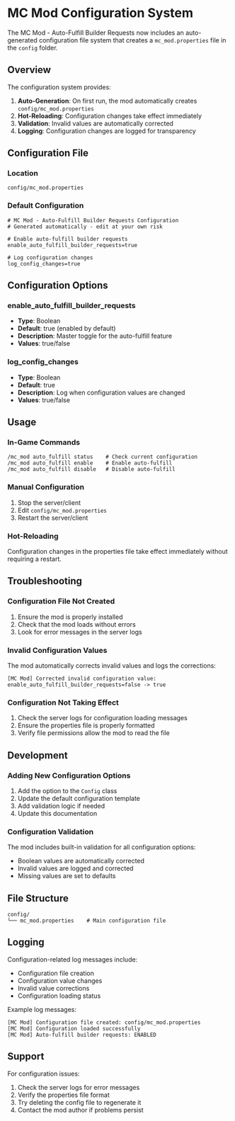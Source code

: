 # MC Mod Configuration System

The MC Mod - Auto-Fulfill Builder Requests now includes an auto-generated configuration file system that creates a `mc_mod.properties` file in the `config` folder.

## Overview

The configuration system provides:

1. **Auto-Generation**: On first run, the mod automatically creates `config/mc_mod.properties`
2. **Hot-Reloading**: Configuration changes take effect immediately
3. **Validation**: Invalid values are automatically corrected
4. **Logging**: Configuration changes are logged for transparency

## Configuration File

### Location
```
config/mc_mod.properties
```

### Default Configuration
```properties
# MC Mod - Auto-Fulfill Builder Requests Configuration
# Generated automatically - edit at your own risk

# Enable auto-fulfill builder requests
enable_auto_fulfill_builder_requests=true

# Log configuration changes
log_config_changes=true
```

## Configuration Options

### enable_auto_fulfill_builder_requests
- **Type**: Boolean
- **Default**: true (enabled by default)
- **Description**: Master toggle for the auto-fulfill feature
- **Values**: true/false

### log_config_changes
- **Type**: Boolean
- **Default**: true
- **Description**: Log when configuration values are changed
- **Values**: true/false

## Usage

### In-Game Commands
```
/mc_mod auto_fulfill status    # Check current configuration
/mc_mod auto_fulfill enable    # Enable auto-fulfill
/mc_mod auto_fulfill disable   # Disable auto-fulfill
```

### Manual Configuration
1. Stop the server/client
2. Edit `config/mc_mod.properties`
3. Restart the server/client

### Hot-Reloading
Configuration changes in the properties file take effect immediately without requiring a restart.

## Troubleshooting

### Configuration File Not Created
1. Ensure the mod is properly installed
2. Check that the mod loads without errors
3. Look for error messages in the server logs

### Invalid Configuration Values
The mod automatically corrects invalid values and logs the corrections:
```
[MC Mod] Corrected invalid configuration value: enable_auto_fulfill_builder_requests=false -> true
```

### Configuration Not Taking Effect
1. Check the server logs for configuration loading messages
2. Ensure the properties file is properly formatted
3. Verify file permissions allow the mod to read the file

## Development

### Adding New Configuration Options
1. Add the option to the `Config` class
2. Update the default configuration template
3. Add validation logic if needed
4. Update this documentation

### Configuration Validation
The mod includes built-in validation for all configuration options:
- Boolean values are automatically corrected
- Invalid values are logged and corrected
- Missing values are set to defaults

## File Structure
```
config/
└── mc_mod.properties    # Main configuration file
```

## Logging

Configuration-related log messages include:
- Configuration file creation
- Configuration value changes
- Invalid value corrections
- Configuration loading status

Example log messages:
```
[MC Mod] Configuration file created: config/mc_mod.properties
[MC Mod] Configuration loaded successfully
[MC Mod] Auto-fulfill builder requests: ENABLED
```

## Support

For configuration issues:
1. Check the server logs for error messages
2. Verify the properties file format
3. Try deleting the config file to regenerate it
4. Contact the mod author if problems persist 